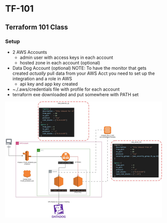 # TF-101
## Terraform 101 Class

### Setup

 - 2 AWS Accounts 
   * admin user with access keys in each account
   * hosted zone in each account (optional)
- Data Dog Account (optional) NOTE: To have the monitor that gets created *actually* pull data from your AWS Acct you need to set up the integration and a role in AWS
  *  api key and app key created
- ~./.aws/credentials file with profile for each account
- terraform exe downloaded and put somewhere with PATH set

![WHAT WE ARE BUILDING!](/images/terraform101-public.jpg "What we are building")
